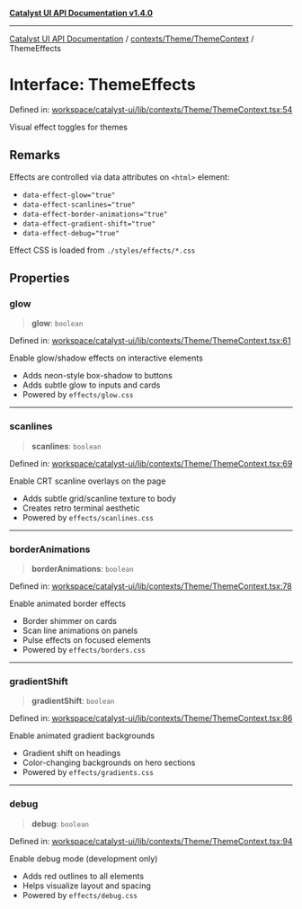[**Catalyst UI API Documentation v1.4.0**](../../../../README.md)

---

[Catalyst UI API Documentation](../../../../README.md) / [contexts/Theme/ThemeContext](../README.md) / ThemeEffects

# Interface: ThemeEffects

Defined in: [workspace/catalyst-ui/lib/contexts/Theme/ThemeContext.tsx:54](https://github.com/TheBranchDriftCatalyst/catalyst-ui/blob/main/lib/contexts/Theme/ThemeContext.tsx#L54)

Visual effect toggles for themes

## Remarks

Effects are controlled via data attributes on `<html>` element:

- `data-effect-glow="true"`
- `data-effect-scanlines="true"`
- `data-effect-border-animations="true"`
- `data-effect-gradient-shift="true"`
- `data-effect-debug="true"`

Effect CSS is loaded from `./styles/effects/*.css`

## Properties

### glow

> **glow**: `boolean`

Defined in: [workspace/catalyst-ui/lib/contexts/Theme/ThemeContext.tsx:61](https://github.com/TheBranchDriftCatalyst/catalyst-ui/blob/main/lib/contexts/Theme/ThemeContext.tsx#L61)

Enable glow/shadow effects on interactive elements

- Adds neon-style box-shadow to buttons
- Adds subtle glow to inputs and cards
- Powered by `effects/glow.css`

---

### scanlines

> **scanlines**: `boolean`

Defined in: [workspace/catalyst-ui/lib/contexts/Theme/ThemeContext.tsx:69](https://github.com/TheBranchDriftCatalyst/catalyst-ui/blob/main/lib/contexts/Theme/ThemeContext.tsx#L69)

Enable CRT scanline overlays on the page

- Adds subtle grid/scanline texture to body
- Creates retro terminal aesthetic
- Powered by `effects/scanlines.css`

---

### borderAnimations

> **borderAnimations**: `boolean`

Defined in: [workspace/catalyst-ui/lib/contexts/Theme/ThemeContext.tsx:78](https://github.com/TheBranchDriftCatalyst/catalyst-ui/blob/main/lib/contexts/Theme/ThemeContext.tsx#L78)

Enable animated border effects

- Border shimmer on cards
- Scan line animations on panels
- Pulse effects on focused elements
- Powered by `effects/borders.css`

---

### gradientShift

> **gradientShift**: `boolean`

Defined in: [workspace/catalyst-ui/lib/contexts/Theme/ThemeContext.tsx:86](https://github.com/TheBranchDriftCatalyst/catalyst-ui/blob/main/lib/contexts/Theme/ThemeContext.tsx#L86)

Enable animated gradient backgrounds

- Gradient shift on headings
- Color-changing backgrounds on hero sections
- Powered by `effects/gradients.css`

---

### debug

> **debug**: `boolean`

Defined in: [workspace/catalyst-ui/lib/contexts/Theme/ThemeContext.tsx:94](https://github.com/TheBranchDriftCatalyst/catalyst-ui/blob/main/lib/contexts/Theme/ThemeContext.tsx#L94)

Enable debug mode (development only)

- Adds red outlines to all elements
- Helps visualize layout and spacing
- Powered by `effects/debug.css`
